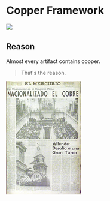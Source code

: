 # Copper Framework

<a href="https://codecov.io/gh/Zen0x7/Copper" > 
 <img src="https://codecov.io/gh/Zen0x7/Copper/branch/master/graph/badge.svg?token=P2BJCHFA47"/> 
</a>

## Reason

Almost every artifact contains copper. 

> That's the reason. 

![alt text](image.png "Copper")